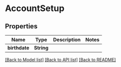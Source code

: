 # AccountSetup

## Properties

Name | Type | Description | Notes
------------ | ------------- | ------------- | -------------
**birthdate** | **String** |  | 

[[Back to Model list]](../README.md#documentation-for-models) [[Back to API list]](../README.md#documentation-for-api-endpoints) [[Back to README]](../README.md)


